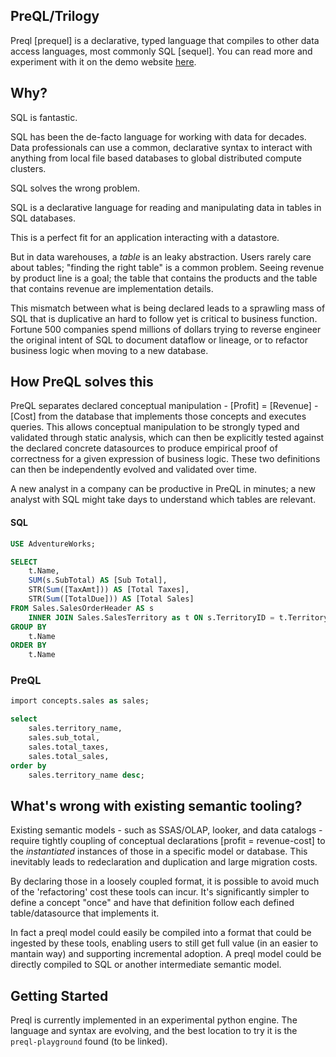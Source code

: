 ## PreQL/Trilogy

Preql [prequel] is a declarative, typed language that compiles to other data access languages,
most commonly SQL [sequel]. You can read more and experiment with it on the demo website [here](https://preqldata.dev/). 


## Why?

SQL is fantastic.

SQL has been the de-facto language for working with data for decades. Data professionals 
can use a common, declarative syntax to interact with anything from local file based databases
to global distributed compute clusters.

SQL solves the wrong problem.

SQL is a declarative language for reading and manipulating data in tables in SQL databases.

This is a perfect fit for an application interacting with a datastore. 

But in data warehouses, a _table_ is an leaky abstraction. Users rarely care about tables; "finding the right table"
is a common problem. Seeing revenue by product line is a goal; the table that contains
the products and the table that contains revenue are implementation details.

This mismatch between what is being declared
leads to a sprawling mass of SQL that is duplicative an hard to follow yet is critical 
to business function. Fortune 500 companies spend millions of dollars trying to reverse 
engineer the original intent of SQL to document dataflow or lineage, or to refactor
business logic when moving to a new database.

## How PreQL solves this

PreQL separates declared conceptual manipulation - [Profit] = [Revenue] - [Cost] from the
database that implements those concepts and executes queries. This allows conceptual 
manipulation to be strongly typed and validated through static analysis, which can then be 
explicitly tested against the declared concrete datasources to produce empirical
proof of correctness for a given expression of business logic. These two definitions can then 
be independently evolved and validated over time. 

A new analyst in a company can be productive in PreQL in minutes; a new analyst with SQL might
take days to understand which tables are relevant. 

#### SQL
```sql
USE AdventureWorks;

SELECT 
    t.Name, 
    SUM(s.SubTotal) AS [Sub Total],
    STR(Sum([TaxAmt])) AS [Total Taxes],
    STR(Sum([TotalDue])) AS [Total Sales]
FROM Sales.SalesOrderHeader AS s
    INNER JOIN Sales.SalesTerritory as t ON s.TerritoryID = t.TerritoryID
GROUP BY 
    t.Name
ORDER BY 
    t.Name
```

### PreQL
```sql
import concepts.sales as sales;

select
    sales.territory_name,
    sales.sub_total,
    sales.total_taxes,
    sales.total_sales,
order by
    sales.territory_name desc;
```


## What's wrong with existing semantic tooling?

Existing semantic models - such as SSAS/OLAP, looker, and data catalogs - require tightly coupling of
conceptual declarations [profit = revenue-cost] to the _instantiated_ instances of those in a specific
model or database. This inevitably leads to redeclaration and duplication and large migration costs.

By declaring those in a loosely coupled format, it is possible to avoid much of the 'refactoring' cost these tools 
can incur. It's significantly simpler to define a concept "once" and have that definition follow each
defined table/datasource that implements it. 

In fact a preql model could easily be compiled into a format that could be ingested by these tools,
enabling users to still get full value (in an easier to mantain way) and supporting incremental adoption. A preql
model could be directly compiled to SQL or another intermediate semantic model. 

## Getting Started

Preql is currently implemented in an experimental python engine. The language and syntax are evolving, and the
best location to try it is the `preql-playground` found (to be linked).
